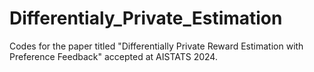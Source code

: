 # Differentialy_Private_Estimation
Codes for the paper titled "Differentially Private Reward Estimation with Preference Feedback" accepted at AISTATS 2024.
